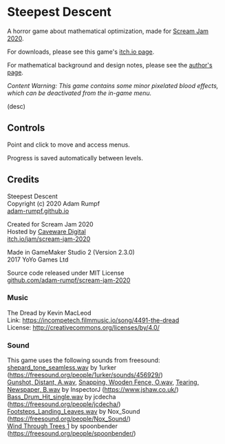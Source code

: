 # Steepest Descent

A horror game about mathematical optimization, made for [Scream Jam 2020](https://itch.io/jam/scream-jam-2020).

For downloads, please see this game's [itch.io page](https://adam-rumpf.itch.io/steepest-descent).

For mathematical background and design notes, please see the [author's page](https://adam-rumpf.github.io/games/steepest_descent.html).

_Content Warning: This game contains some minor pixelated blood effects, which can be deactivated from the in-game menu._

(desc)

## Controls

Point and click to move and access menus.

Progress is saved automatically between levels.

## Credits

Steepest Descent  
Copyright (c) 2020 Adam Rumpf  
[adam-rumpf.github.io](https://adam-rumpf.github.io/)

Created for Scream Jam 2020  
Hosted by [Caveware Digital](https://caveware.itch.io/)  
[itch.io/jam/scream-jam-2020](https://itch.io/jam/scream-jam-2020)

Made in GameMaker Studio 2 (Version 2.3.0)  
2017 YoYo Games Ltd

Source code released under MIT License  
[github.com/adam-rumpf/scream-jam-2020](https://github.com/adam-rumpf/scream-jam-2020)

### Music

The Dread by Kevin MacLeod  
Link: https://incompetech.filmmusic.io/song/4491-the-dread  
License: http://creativecommons.org/licenses/by/4.0/

### Sound

This game uses the following sounds from freesound:  
[shepard_tone_seamless.wav](https://freesound.org/people/1urker/sounds/456929/) by 1urker (https://freesound.org/people/1urker/sounds/456929/)  
[Gunshot, Distant, A.wav](https://freesound.org/people/InspectorJ/sounds/417345/), [Snapping, Wooden Fence, O.wav](https://freesound.org/people/InspectorJ/sounds/352201/), [Tearing, Newspaper, B.wav](https://freesound.org/people/InspectorJ/sounds/415766/) by InspectorJ (https://www.jshaw.co.uk/)  
[Bass_Drum_Hit_single.wav](https://freesound.org/people/jcdecha/sounds/235453/) by jcdecha (https://freesound.org/people/jcdecha/)  
[Footsteps_Landing_Leaves.wav](https://freesound.org/people/Nox_Sound/sounds/496420/) by Nox_Sound (https://freesound.org/people/Nox_Sound/)  
[Wind Through Trees 1](https://freesound.org/people/spoonbender/sounds/244939/) by spoonbender (https://freesound.org/people/spoonbender/)
